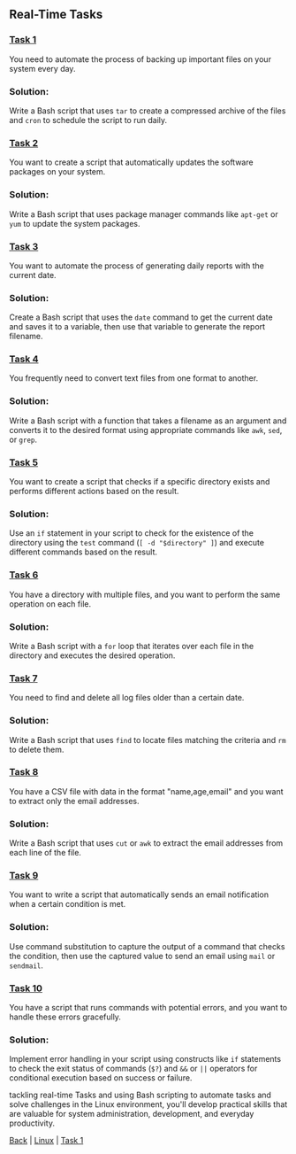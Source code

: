 ## Real-Time Tasks

### [Task 1](task1.md)
You need to automate the process of backing up important files on your system every day.

### Solution:
Write a Bash script that uses `tar` to create a compressed archive of the files and `cron` to schedule the script to run daily.

### [Task 2](task2.md)
You want to create a script that automatically updates the software packages on your system.

### Solution:
Write a Bash script that uses package manager commands like `apt-get` or `yum` to update the system packages.

### [Task 3](task3.md)
You want to automate the process of generating daily reports with the current date.

### Solution:
Create a Bash script that uses the `date` command to get the current date and saves it to a variable, then use that variable to generate the report filename.

### [Task 4](task4.md)
You frequently need to convert text files from one format to another.

### Solution:
Write a Bash script with a function that takes a filename as an argument and converts it to the desired format using appropriate commands like `awk`, `sed`, or `grep`.

### [Task 5](task5.md)
You want to create a script that checks if a specific directory exists and performs different actions based on the result.

### Solution:
Use an `if` statement in your script to check for the existence of the directory using the `test` command (`[ -d "$directory" ]`) and execute different commands based on the result.

### [Task 6](task6.md)
You have a directory with multiple files, and you want to perform the same operation on each file.

### Solution:
Write a Bash script with a `for` loop that iterates over each file in the directory and executes the desired operation.

### [Task 7](task7.md)
You need to find and delete all log files older than a certain date.

### Solution:
Write a Bash script that uses `find` to locate files matching the criteria and `rm` to delete them.

### [Task 8](task8.md)
You have a CSV file with data in the format "name,age,email" and you want to extract only the email addresses.

### Solution:
Write a Bash script that uses `cut` or `awk` to extract the email addresses from each line of the file.

### [Task 9](task9.md)
You want to write a script that automatically sends an email notification when a certain condition is met.

### Solution:
Use command substitution to capture the output of a command that checks the condition, then use the captured value to send an email using `mail` or `sendmail`.

### [Task 10](task10.md)
You have a script that runs commands with potential errors, and you want to handle these errors gracefully.

### Solution:
Implement error handling in your script using constructs like `if` statements to check the exit status of commands (`$?`) and `&&` or `||` operators for conditional execution based on success or failure.

tackling real-time Tasks and using Bash scripting to automate tasks and solve challenges in the Linux environment, you'll develop practical skills that are valuable for system administration, development, and everyday productivity.

[Back](../bash.md) | [Linux](../../linux.md) | [Task 1](task1.md)